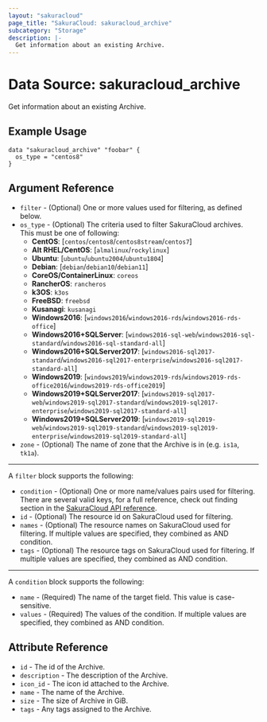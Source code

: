 ```yaml
---
layout: "sakuracloud"
page_title: "SakuraCloud: sakuracloud_archive"
subcategory: "Storage"
description: |-
  Get information about an existing Archive.
---
```


# Data Source: sakuracloud_archive

Get information about an existing Archive.

## Example Usage

```hcl
data "sakuracloud_archive" "foobar" {
  os_type = "centos8"
}
```
## Argument Reference

* `filter` - (Optional) One or more values used for filtering, as defined below.
* `os_type` - (Optional) The criteria used to filter SakuraCloud archives. This must be one of following:  
  - **CentOS**: [`centos`/`centos8`/`centos8stream`/`centos7`]  
  - **Alt RHEL/CentOS**: [`almalinux`/`rockylinux`]
  - **Ubuntu**: [`ubuntu`/`ubuntu2004`/`ubuntu1804`]
  - **Debian**: [`debian`/`debian10`/`debian11`]  
  - **CoreOS/ContainerLinux**: `coreos`  
  - **RancherOS**: `rancheros`  
  - **k3OS**: `k3os`  
  - **FreeBSD**: `freebsd`  
  - **Kusanagi**: `kusanagi`  
  - **Windows2016**: [`windows2016`/`windows2016-rds`/`windows2016-rds-office`]  
  - **Windows2016+SQLServer**:  [`windows2016-sql-web`/`windows2016-sql-standard`/`windows2016-sql-standard-all`]  
  - **Windows2016+SQLServer2017**: [`windows2016-sql2017-standard`/`windows2016-sql2017-enterprise`/`windows2016-sql2017-standard-all`]  
  - **Windows2019**: [`windows2019`/`windows2019-rds`/`windows2019-rds-office2016`/`windows2019-rds-office2019`]  
  - **Windows2019+SQLServer2017**: [`windows2019-sql2017-web`/`windows2019-sql2017-standard`/`windows2019-sql2017-enterprise`/`windows2019-sql2017-standard-all`]  
  - **Windows2019+SQLServer2019**: [`windows2019-sql2019-web`/`windows2019-sql2019-standard`/`windows2019-sql2019-enterprise`/`windows2019-sql2019-standard-all`]  
* `zone` - (Optional) The name of zone that the Archive is in (e.g. `is1a`, `tk1a`).

---

A `filter` block supports the following:

* `condition` - (Optional) One or more name/values pairs used for filtering. There are several valid keys, for a full reference, check out finding section in the [SakuraCloud API reference](https://developer.sakura.ad.jp/cloud/api/1.1/).
* `id` - (Optional) The resource id on SakuraCloud used for filtering.
* `names` - (Optional) The resource names on SakuraCloud used for filtering. If multiple values are specified, they combined as AND condition.
* `tags` - (Optional) The resource tags on SakuraCloud used for filtering. If multiple values are specified, they combined as AND condition.

---

A `condition` block supports the following:

* `name` - (Required) The name of the target field. This value is case-sensitive.
* `values` - (Required) The values of the condition. If multiple values are specified, they combined as AND condition.


## Attribute Reference

* `id` - The id of the Archive.
* `description` - The description of the Archive.
* `icon_id` - The icon id attached to the Archive.
* `name` - The name of the Archive.
* `size` - The size of Archive in GiB.
* `tags` - Any tags assigned to the Archive.



